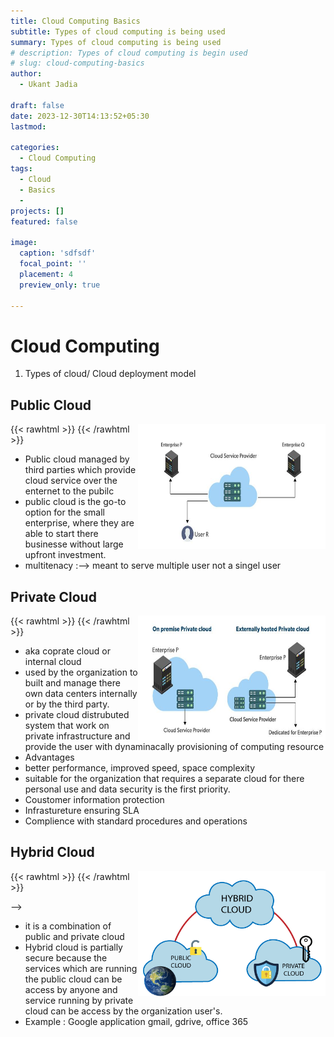 ```yaml
---
title: Cloud Computing Basics
subtitle: Types of cloud computing is being used
summary: Types of cloud computing is being used
# description: Types of cloud computing is begin used
# slug: cloud-computing-basics
author: 
  - Ukant Jadia

draft: false
date: 2023-12-30T14:13:52+05:30
lastmod:

categories:
  - Cloud Computing
tags:
  - Cloud
  - Basics
  - 
projects: []
featured: false

image:
  caption: 'sdfsdf'
  focal_point: ''
  placement: 4
  preview_only: true

---
```


# Cloud Computing

1. Types of cloud/ Cloud deployment model

## Public Cloud

{{< rawhtml >}}
<img src="img1.jpg" alt="Example Image" width="300" height="200" align="right">
{{< /rawhtml >}}

<!-- + *[IMAGE](https://media.geeksforgeeks.org/wp-content/uploads/20211123123729/Group4-660x330.jpg) -->

- Public cloud managed by third parties which provide cloud service over the enternet to the pubilc
- public cloud is the go-to option for the small enterprise, where they are able to start there businesse without large upfront investment.
- multitenacy :--> meant to serve multiple user not a singel user

## Private Cloud

{{< rawhtml >}}
<img src="img2.jpg" alt="Example Image" width="300" height="200" align="right">
{{< /rawhtml >}}

 <!-- *[IMAGE](https://media.geeksforgeeks.org/wp-content/uploads/20211123123851/Group1-660x330.jpg)* -->

- aka coprate cloud or internal cloud
- used by the organization to built and manage there own data centers internally or by the third party.
- private cloud distrubuted system that work on private infrastructure and provide the user with dynaminacally provisioning of computing resource
- Advantages
- better performance, improved speed, space complexity
- suitable for the organization that requires a separate cloud for there personal use and data security is the first priority.
- Coustomer information protection
- Infrastureture ensuring SLA
- Complience with standard procedures and operations

## Hybrid Cloud

{{< rawhtml >}}
<img src="img3.png" alt="Example Image" width="300" height="200" align="right">
{{< /rawhtml >}}

 <!-- <!- *[IMAGE](https://static.javatpoint.com/cloudpages/images/hybridcloud.png)* --> -->

- it is a combination of public and private cloud
- Hybrid cloud is partially secure because the services which are running the public cloud can be access by anyone and service running by private cloud can be access by the organization user's.
- Example : Google application gmail, gdrive, office 365
